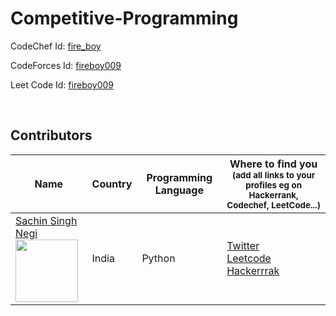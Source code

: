 # Competitive-Programming
 
CodeChef Id: <a href = "https://www.codechef.com/users/fire_boy">fire_boy</a>

CodeForces Id: <a href = "https://codeforces.com/profile/fireboy009">fireboy009</a>

Leet Code Id: <a href="https://leetcode.com/fireboy009/">fireboy009</a> 


<br/>


## Contributors

| Name                                                                                                                                                                                            | Country | Programming Language | Where to find you<br><sup>(add all links to your profiles eg on Hackerrank, Codechef, LeetCode...)</sup>                                                                                                                    |
| ----------------------------------------------------------------------------------------------------------------------------------------------------------------------------------------------- | ------- | -------------------- | --------------------------------------------------------------------------------------------------------------------------------------------------------------------------------------------------------------------------- |
| [Sachin Singh Negi](https://github.com/sachinnegi) <br> <img src="https://github.com/sachinnegi.png" width="100" height="100">                                                                  | India   | Python               | [Twitter](https://twitter.com/SachinSinghNe17)<br>[Leetcode](https://leetcode.com/negisachin688/)<br>[Hackerrrak](https://www.hackerrank.com/negisachin688)                                                                 |
